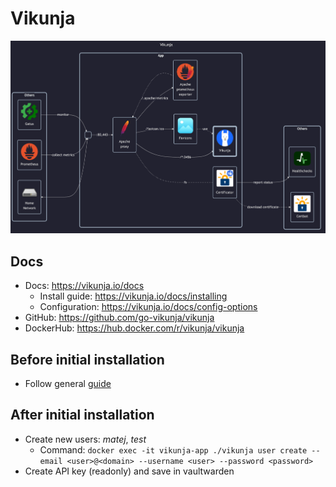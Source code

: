 # Vikunja

![diagram](../../docs/diagrams/out/apps/vikunja.png)

## Docs

- Docs: <https://vikunja.io/docs>
    - Install guide: <https://vikunja.io/docs/installing>
    - Configuration: <https://vikunja.io/docs/config-options>
- GitHub: <https://github.com/go-vikunja/vikunja>
- DockerHub: <https://hub.docker.com/r/vikunja/vikunja>

## Before initial installation

- Follow general [guide](../../docs/Checklist%20for%20new%20docker-apps.md)

## After initial installation

- Create new users: _matej_, _test_
    - Command: `docker exec -it vikunja-app ./vikunja user create --email <user>@<domain> --username <user> --password <password>`
- Create API key (readonly) and save in vaultwarden
